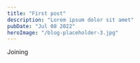 ```yaml
---
title: "First post"
description: "Lorem ipsum dolor sit amet"
pubDate: "Jul 08 2022"
heroImage: "/blog-placeholder-3.jpg"
---
```


Joining
